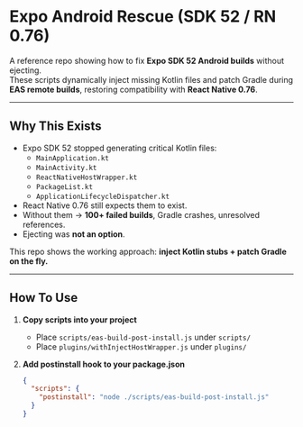 # Expo Android Rescue (SDK 52 / RN 0.76)

A reference repo showing how to fix **Expo SDK 52 Android builds** without ejecting.  
These scripts dynamically inject missing Kotlin files and patch Gradle during **EAS remote builds**, restoring compatibility with **React Native 0.76**.

---

## Why This Exists

- Expo SDK 52 stopped generating critical Kotlin files:
  - `MainApplication.kt`
  - `MainActivity.kt`
  - `ReactNativeHostWrapper.kt`
  - `PackageList.kt`
  - `ApplicationLifecycleDispatcher.kt`
- React Native 0.76 still expects them to exist.
- Without them → **100+ failed builds**, Gradle crashes, unresolved references.
- Ejecting was **not an option**.

This repo shows the working approach: **inject Kotlin stubs + patch Gradle on the fly.**

---

## How To Use

1. **Copy scripts into your project**
   - Place `scripts/eas-build-post-install.js` under `scripts/`
   - Place `plugins/withInjectHostWrapper.js` under `plugins/`

2. **Add postinstall hook to your package.json**
   ```json
   {
     "scripts": {
       "postinstall": "node ./scripts/eas-build-post-install.js"
     }
   }
